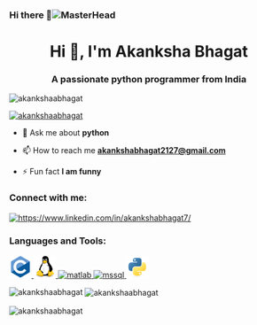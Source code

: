 ### Hi there 👋![MasterHead](https://granulate.io/wp-content/uploads/2023/01/Blog-Banner-39.png)
<h1 align="center">Hi 👋, I'm Akanksha Bhagat</h1>
<h3 align="center">A passionate python programmer from India</h3>

<p align="left"> <img src="https://komarev.com/ghpvc/?username=akankshaabhagat&label=Profile%20views&color=0e75b6&style=flat" alt="akankshaabhagat" /> </p>

<p align="left"> <a href="https://github.com/ryo-ma/github-profile-trophy"><img src="https://github-profile-trophy.vercel.app/?username=akankshaabhagat" alt="akankshaabhagat" /></a> </p>

- 💬 Ask me about **python**

- 📫 How to reach me **akankshabhagat2127@gmail.com**

- ⚡ Fun fact **I am funny**

<h3 align="left">Connect with me:</h3>
<p align="left">
<a href="https://linkedin.com/in/https://www.linkedin.com/in/akankshabhagat7/" target="blank"><img align="center" src="https://raw.githubusercontent.com/rahuldkjain/github-profile-readme-generator/master/src/images/icons/Social/linked-in-alt.svg" alt="https://www.linkedin.com/in/akankshabhagat7/" height="30" width="40" /></a>
</p>

<h3 align="left">Languages and Tools:</h3>
<p align="left"> <a href="https://www.cprogramming.com/" target="_blank" rel="noreferrer"> <img src="https://raw.githubusercontent.com/devicons/devicon/master/icons/c/c-original.svg" alt="c" width="40" height="40"/> </a> <a href="https://www.linux.org/" target="_blank" rel="noreferrer"> <img src="https://raw.githubusercontent.com/devicons/devicon/master/icons/linux/linux-original.svg" alt="linux" width="40" height="40"/> </a> <a href="https://www.mathworks.com/" target="_blank" rel="noreferrer"> <img src="https://upload.wikimedia.org/wikipedia/commons/2/21/Matlab_Logo.png" alt="matlab" width="40" height="40"/> </a> <a href="https://www.microsoft.com/en-us/sql-server" target="_blank" rel="noreferrer"> <img src="https://www.svgrepo.com/show/303229/microsoft-sql-server-logo.svg" alt="mssql" width="40" height="40"/> </a> <a href="https://www.python.org" target="_blank" rel="noreferrer"> <img src="https://raw.githubusercontent.com/devicons/devicon/master/icons/python/python-original.svg" alt="python" width="40" height="40"/> </a> </p>

<p><img align="left" src="https://github-readme-stats.vercel.app/api/top-langs?username=akankshaabhagat&show_icons=true&locale=en&layout=compact" alt="akankshaabhagat" /></p>

<p>&nbsp;<img align="center" src="https://github-readme-stats.vercel.app/api?username=akankshaabhagat&show_icons=true&locale=en" alt="akankshaabhagat" /></p>

<p><img align="center" src="https://github-readme-streak-stats.herokuapp.com/?user=akankshaabhagat&" alt="akankshaabhagat" /></p>


<!--
**Akankshabhagat21/Akankshabhagat21** is a ✨ _special_ ✨ repository because its `README.md` (this file) appears on your GitHub profile.

Here are some ideas to get you started:

- 🔭 I’m currently working on ...
- 🌱 I’m currently learning ...
- 👯 I’m looking to collaborate on ...
- 🤔 I’m looking for help with ...
- 💬 Ask me about ...
- 📫 How to reach me: ...
- 😄 Pronouns: ...
- ⚡ Fun fact: ...
-->
